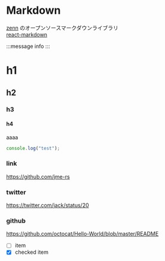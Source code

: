 # Markdown

[zenn](https://github.com/zenn-dev/zenn-editor) のオープンソースマークダウンライブラリ  
[react-markdown](https://github.com/remarkjs/react-markdown)

:::message
info
:::

# h1

## h2

### h3

#### h4

aaaa

```ts:test.ts
console.log("test");
```

### link

https://github.com/jme-rs

### twitter

https://twitter.com/jack/status/20

### github

https://github.com/octocat/Hello-World/blob/master/README

- [ ] item
- [x] checked item